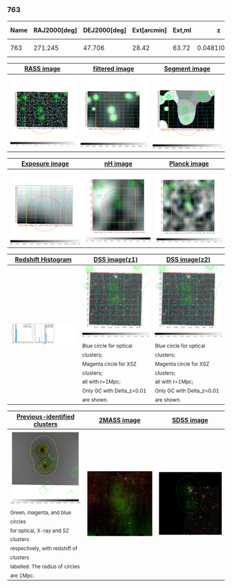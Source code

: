 <div STYLE="page-break-after: always;"></div>

### 763

|Name|RAJ2000[deg]|DEJ2000[deg] |Ext[arcmin]| Ext,ml | z | z_src| C|GC(XSZ,Delta_z<0.01)| GC(OPT,Delta_z<0.01)|GC| R_sig[arcmin] | R500[arcmin] | R500[Mpc]| CRsig[c/s] | CR500[c/s] |L500[1E44 erg/s]|F500[1E-12 erg/s/cm^2]| M500[1E14 Msun]|Tx[keV]|Cnt_sig|Beta|Rc[arcmin]|Comment|Alias|
|---|---|---|---|---|---|------|---|--------|---------|----------|---|---|---|---|---|---|---|---|---|---|---|---|---|---|
|763| 271.245| 47.706| 28.42| 63.72| 0.0481(0.005)| z1,| G| -| -| N, W| 14.650| 8.353| 0.472| 0.043(0.020)| 0.040(0.019)| 0.030(0.015)| 0.547(0.284)| 0.31(0.08)| 1.06(0.18)| 256.4| 0.679(-0.142+0.205)| 2.161(-1.161+1.161)| -| t635|

|[RASS image](../image/763/763_img.pdf)|[filtered image](../image/763/763_fil.pdf)|[Segment image](../image/763/763_seg.pdf)|
|-------------------|--------------------|-------------------|
| <img src="../image/763/763_img.png" width="300">  | <img src="../image/763/763_fil.png" width="300">   | <img src="../image/763/763_seg.png" width="300">  |

|[Exposure image](../image/763/763_mex.pdf)| [nH image](../image/763/763_nh.pdf)| [Planck image](../image/763/763_p.pdf)|
|-------------------|--------------------|-------------------|
|<img src="../image/763/763_mex.png" width="300">   | <img src="../image/763/763_nh.png" width="300">    | <img src="../image/763/763_p.png" width="300"> |

|[Redshift Histogram](../image/763/763_zg.pdf) | [DSS image(z1)](../image/763/763_dss_z1.pdf)      |  [DSS image(z2)](../image/763/763_dss_z2.pdf)    |
|-------------------|--------------------|-------------------|
|<img src="../image/763/763_zg.png" width="300"> |<img src="../image/763/763_dss_z1.png" width="300"> <sub><br>Blue circle for optical clusters; <br>Magenta circle for XSZ clusters; <br>all with r=1Mpc; <br>Only GC with Delta_z<0.01 are shown. </sub>| <img src="../image/763/763_dss_z2.png" width="300"><sub><br>Blue circle for optical clusters; <br>Magenta circle for XSZ clusters; <br>all with r=1Mpc; <br>Only GC with Delta_z<0.01 are shown. </sub> |

|[Previous-identified clusters](../image/763/763_gc.pdf) | [2MASS image](../image/763/763_2mass.pdf)      |[SDSS image](../image/763/763_sdss.pdf)   |
|-------------------|-------------------|-------------------|
|<img src=../image/763/763_gc.png width="300"> <br><sub>Green, magenta, and blue circles <br>for optical, X-ray and SZ clusters <br>respectively, with redshift of clusters <br>labelled. The radius of circles <br>are 1Mpc.</sub>|<img src="../image/763/763_2mass.png" width="300">  | <img src="../image/763/763_sdss.png" width="300">  |




